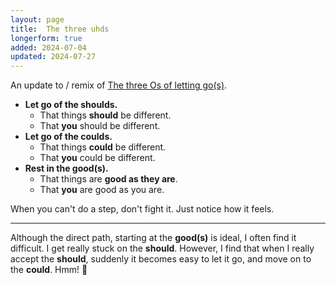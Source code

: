 ```yaml
---
layout: page
title:  The three uhds
longerform: true
added: 2024-07-04
updated: 2024-07-27
---
```


An update to / remix of [The three Os of letting go(s)](/thinking/the-three-os-of-letting-go-s/).


- **Let go of the shoulds.** 
    - That things **should** be different.
    - That **you** should be different.
- **Let go of the coulds.**
    - That things **could** be different.
    - That **you** could be different.
- **Rest in the good(s).**
    - That things are **good as they are**.
    - That **you** are good as you are.

When you can't do a step, don't fight it. Just notice how it feels.

---

Although the direct path, starting at the **good(s)** is ideal, I often find it difficult. I get really stuck on the **should**. However, I find that when I really accept the **should**, suddenly it becomes easy to let it go, and move on to the **could**. Hmm! 🤔